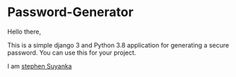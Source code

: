 # Password-Generator

Hello there,

This is a simple django 3 and Python 3.8 application for generating a secure password.
You can use this for your project.

I am <a href="http://stephensuyanka.com/" target="_blank">stephen Suyanka </a>
